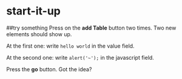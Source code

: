 # start-it-up
##try something
Press on the **add Table** button two times. Two new elements should show up.

At the first one: write `hello world` in the value field.

At the second one: write `alert('~');` in the javascript field.

Press the **go** button. Got the idea?
